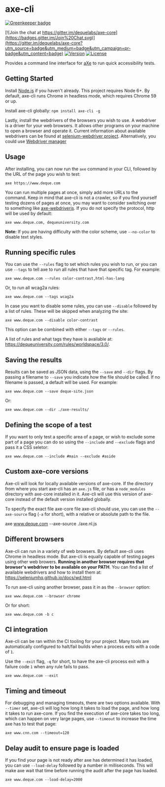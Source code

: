# axe-cli

[![Greenkeeper badge](https://badges.greenkeeper.io/dequelabs/axe-cli.svg)](https://greenkeeper.io/)

[![Join the chat at https://gitter.im/dequelabs/axe-core](https://badges.gitter.im/Join%20Chat.svg)](https://gitter.im/dequelabs/axe-core?utm_source=badge&utm_medium=badge&utm_campaign=pr-badge&utm_content=badge)
[![Version](https://img.shields.io/npm/v/axe-cli.svg)](https://www.npmjs.com/package/axe-cli)
[![License](https://img.shields.io/npm/l/axe-cli.svg)](LICENSE)

Provides a command line interface for [aXe](https://github.com/dequelabs/axe-core) to run quick accessibility tests.

## Getting Started

Install [Node.js](https://docs.npmjs.com/getting-started/installing-node) if you haven't already. This project requires Node 6+. By default, axe-cli runs Chrome in headless mode, which requires Chrome 59 or up.

Install axe-cli globally: `npm install axe-cli -g`

Lastly, install the webdrivers of the browsers you wish to use. A webdriver is a driver for your web browsers. It allows other programs on your machine to open a browser and operate it. Current information about available webdrivers can be found at [selenium-webdriver project](https://www.npmjs.com/package/selenium-webdriver). Alternatively, you could use [Webdriver manager](https://www.npmjs.com/package/webdriver-manager)

## Usage

After installing, you can now run the `axe` command in your CLI, followed by the URL of the page you wish to test:

    axe https://www.deque.com

You can run multiple pages at once, simply add more URLs to the command. Keep in mind that axe-cli is not a crawler, so if you find yourself testing dozens of pages at once, you may want to consider switching over to something like [axe-webdriverjs](https://www.npmjs.com/package/axe-webdriverjs). If you do not specify the protocol, http will be used by default:

    axe www.deque.com, dequeuniversity.com

**Note:** If you are having difficulty with the color scheme, use `--no-color` to disable text styles.

## Running specific rules

You can use the `--rules` flag to set which rules you wish to run, or you can use `--tags` to tell axe to run all rules that have that specific tag. For example:

    axe www.deque.com --rules color-contrast,html-has-lang

Or, to run all wcag2a rules:

    axe www.deque.com --tags wcag2a

In case you want to disable some rules, you can use `--disable` followed by a list of rules. These will be skipped when analyzing the site:

    axe www.deque.com --disable color-contrast

This option can be combined with either `--tags` or `--rules`.

A list of rules and what tags they have is available at: https://dequeuniversity.com/rules/worldspace/3.0/.

## Saving the results

Results can be saved as JSON data, using the `--save` and `--dir` flags. By passing a filename to `--save` you indicate how the file should be called. If no filename is passed, a default will be used. For example:

    axe www.deque.com --save deque-site.json

Or:

    axe www.deque.com --dir ./axe-results/

## Defining the scope of a test

If you want to only test a specific area of a page, or wish to exclude some part of a page you can do so using the `--include` and `--exclude` flags and pass it a CSS seletor:

    axe www.deque.com --include #main --exclude #aside

## Custom axe-core versions

Axe-cli will look for locally available versions of axe-core. If the directory from where you start axe-cli has an `axe.js` file, or has a `node_modules` directory with axe-core installed in it. Axe-cli will use this version of axe-core instead of the default version installed globally.

To specify the exact file axe-core file axe-cli should use, you can use the `--axe-source` flag (`-a` for short), with a relative or absolute path to the file.

axe www.deque.com --axe-source ./axe.nl.js

## Different browsers

Axe-cli can run in a variety of web browsers. By default axe-cli uses Chrome in headless mode. But axe-cli is equally capable of testing pages using other web browers. **Running in another browser requires that browser's webdriver to be available on your PATH**. You can find a list of available webdrivers and how to install them at: https://seleniumhq.github.io/docs/wd.html

To run axe-cli using another browser, pass it in as the `--browser` option:

    axe www.deque.com --browser chrome

Or for short:

    axe www.deque.com -b c

## CI integration

Axe-cli can be ran within the CI tooling for your project. Many tools are automatically configured to halt/fail builds when a process exits with a code of `1`.

Use the `--exit` flag, `-q` for short, to have the axe-cli process exit with a failure code `1` when any rule fails to pass.

    axe www.deque.com --exit

## Timing and timeout

For debugging and managing timeouts, there are two options available. With `--timer` set, axe-cli will log how long it takes to load the page, and how long it takes to run axe-core. If you find the execution of axe-core takes too long, which can happen on very large pages, use `--timeout` to increase the time axe has to test that page:

    axe www.cnn.com --timeout=120

## Delay audit to ensure page is loaded

If you find your page is not ready after axe has determined it has loaded, you can use `--load-delay` followed by a number in milliseconds. This will make axe wait that time before running the audit after the page has loaded.

    axe www.deque.com --load-delay=2000
